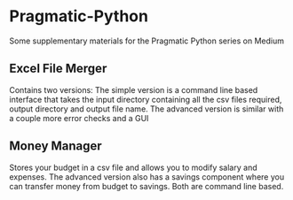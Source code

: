 # Pragmatic-Python
Some supplementary materials for the Pragmatic Python series on Medium

## Excel File Merger
Contains two versions: 
The simple version is a command line based interface that takes the input directory containing all the csv files required, output directory and output file name.
The advanced version is similar with a couple more error checks and a GUI

## Money Manager
Stores your budget in a csv file and allows you to modify salary and expenses. The advanced version also has a savings component where you can transfer money from budget to savings. Both are command line based.
